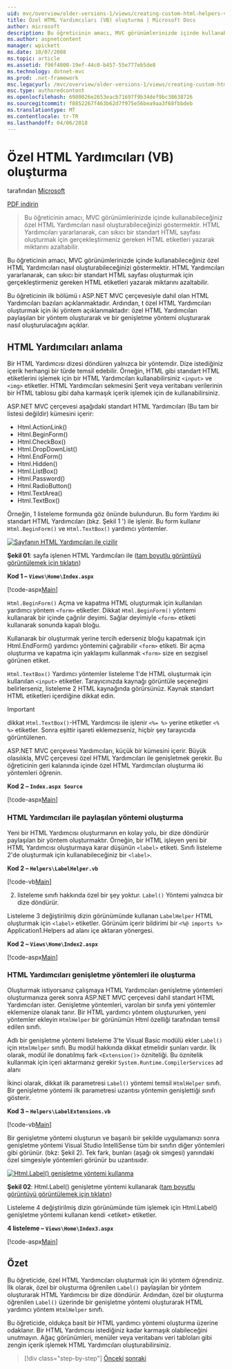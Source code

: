 ```yaml
---
uid: mvc/overview/older-versions-1/views/creating-custom-html-helpers-vb
title: Özel HTML Yardımcıları (VB) oluşturma | Microsoft Docs
author: microsoft
description: Bu öğreticinin amacı, MVC görünümlerinizde içinde kullanabileceğiniz özel HTML Yardımcıları nasıl oluşturabileceğinizi göstermektir. HTML Yardımcısı yararlanarak...
ms.author: aspnetcontent
manager: wpickett
ms.date: 10/07/2008
ms.topic: article
ms.assetid: f96f4800-19ef-44c0-b457-55e777eb5de8
ms.technology: dotnet-mvc
ms.prod: .net-framework
msc.legacyurl: /mvc/overview/older-versions-1/views/creating-custom-html-helpers-vb
msc.type: authoredcontent
ms.openlocfilehash: 6980026e2653eacb71697f9b34def9bc38638726
ms.sourcegitcommit: f8852267f463b62d7f975e56bea9aa3f68fbbdeb
ms.translationtype: MT
ms.contentlocale: tr-TR
ms.lasthandoff: 04/06/2018
---
```

<a name="creating-custom-html-helpers-vb"></a>Özel HTML Yardımcıları (VB) oluşturma
====================
tarafından [Microsoft](https://github.com/microsoft)

[PDF indirin](http://download.microsoft.com/download/1/1/f/11f721aa-d749-4ed7-bb89-a681b68894e6/ASPNET_MVC_Tutorial_9_VB.pdf)

> Bu öğreticinin amacı, MVC görünümlerinizde içinde kullanabileceğiniz özel HTML Yardımcıları nasıl oluşturabileceğinizi göstermektir. HTML Yardımcıları yararlanarak, can sıkıcı bir standart HTML sayfası oluşturmak için gerçekleştirmeniz gereken HTML etiketleri yazarak miktarını azaltabilir.


Bu öğreticinin amacı, MVC görünümlerinizde içinde kullanabileceğiniz özel HTML Yardımcıları nasıl oluşturabileceğinizi göstermektir. HTML Yardımcıları yararlanarak, can sıkıcı bir standart HTML sayfası oluşturmak için gerçekleştirmeniz gereken HTML etiketleri yazarak miktarını azaltabilir.

Bu öğreticinin ilk bölümü ı ASP.NET MVC çerçevesiyle dahil olan HTML Yardımcıları bazıları açıklanmaktadır. Ardından, t özel HTML Yardımcıları oluşturmak için iki yöntem açıklanmaktadır: özel HTML Yardımcıları paylaşılan bir yöntem oluşturarak ve bir genişletme yöntemi oluşturarak nasıl oluşturulacağını açıklar.

## <a name="understanding-html-helpers"></a>HTML Yardımcıları anlama

Bir HTML Yardımcısı dizesi döndüren yalnızca bir yöntemdir. Dize istediğiniz içerik herhangi bir türde temsil edebilir. Örneğin, HTML gibi standart HTML etiketlerini işlemek için bir HTML Yardımcıları kullanabilirsiniz `<input>` ve `<img>` etiketler. HTML Yardımcıları sekmesini Şerit veya veritabanı verilerinin bir HTML tablosu gibi daha karmaşık içerik işlemek için de kullanabilirsiniz.

ASP.NET MVC çerçevesi aşağıdaki standart HTML Yardımcıları (Bu tam bir listesi değildir) kümesini içerir:

- Html.ActionLink()
- Html.BeginForm()
- Html.CheckBox()
- Html.DropDownList()
- Html.EndForm()
- Html.Hidden()
- Html.ListBox()
- Html.Password()
- Html.RadioButton()
- Html.TextArea()
- Html.TextBox()

Örneğin, 1 listeleme formunda göz önünde bulundurun. Bu form Yardımı iki standart HTML Yardımcıları (bkz. Şekil 1 ') ile işlenir. Bu form kullanır `Html.BeginForm()` ve `Html.TextBox()` yardımcı yöntemler.


[![Sayfanın HTML Yardımcıları ile çizilir](creating-custom-html-helpers-vb/_static/image2.png)](creating-custom-html-helpers-vb/_static/image1.png)

**Şekil 01**: sayfa işlenen HTML Yardımcıları ile ([tam boyutlu görüntüyü görüntülemek için tıklatın](creating-custom-html-helpers-vb/_static/image3.png))


**Kod 1 – `Views\Home\Index.aspx`**

[!code-aspx[Main](creating-custom-html-helpers-vb/samples/sample1.aspx)]

`Html.BeginForm()` Açma ve kapatma HTML oluşturmak için kullanılan yardımcı yöntem `<form>` etiketler. Dikkat `Html.BeginForm()` yöntemi kullanarak bir içinde çağrılır deyimi. Sağlar deyimiyle `<form>` etiketi kullanarak sonunda kapalı bloğu.

Kullanarak bir oluşturmak yerine tercih ederseniz bloğu kapatmak için Html.EndForm() yardımcı yöntemini çağırabilir `<form>` etiketi. Bir açma oluşturma ve kapatma için yaklaşımı kullanmak `<form>` size en sezgisel görünen etiket.

`Html.TextBox()` Yardımcı yöntemler listeleme 1'de HTML oluşturmak için kullanılan `<input>` etiketler. Tarayıcınızda kaynağı görüntüle seçeneğini belirlerseniz, listeleme 2 HTML kaynağında görürsünüz. Kaynak standart HTML etiketleri içerdiğine dikkat edin.

> [!IMPORTANT]
> dikkat `Html.TextBox()`-HTML Yardımcısı ile işlenir `<%= %>` yerine etiketler `<% %>` etiketler. Sonra eşittir işareti eklemezseniz, hiçbir şey tarayıcıda görüntülenen.

ASP.NET MVC çerçevesi Yardımcıları, küçük bir kümesini içerir. Büyük olasılıkla, MVC çerçevesi özel HTML Yardımcıları ile genişletmek gerekir. Bu öğreticinin geri kalanında içinde özel HTML Yardımcıları oluşturma iki yöntemleri öğrenin.

**Kod 2 – `Index.aspx Source`**

[!code-aspx[Main](creating-custom-html-helpers-vb/samples/sample2.aspx)]

### <a name="creating-html-helpers-with-shared-methods"></a>HTML Yardımcıları ile paylaşılan yöntemi oluşturma

Yeni bir HTML Yardımcısı oluşturmanın en kolay yolu, bir dize döndürür paylaşılan bir yöntem oluşturmaktır. Örneğin, bir HTML işleyen yeni bir HTML Yardımcısı oluşturmaya karar düşünün `<label>` etiketi. Sınıfı listeleme 2'de oluşturmak için kullanabileceğiniz bir `<label>`.

**Kod 2 – `Helpers\LabelHelper.vb`**

[!code-vb[Main](creating-custom-html-helpers-vb/samples/sample3.vb)]

2. listeleme sınıfı hakkında özel bir şey yoktur. `Label()` Yöntemi yalnızca bir dize döndürür.

Listeleme 3 değiştirilmiş dizin görünümünde kullanan `LabelHelper` HTML oluşturmak için `<label>` etiketler. Görünüm içerir bildirimi bir `<%@ imports %>` Application1.Helpers ad alanı içe aktaran yönergesi.

**Kod 2 – `Views\Home\Index2.aspx`**

[!code-aspx[Main](creating-custom-html-helpers-vb/samples/sample4.aspx)]

### <a name="creating-html-helpers-with-extension-methods"></a>HTML Yardımcıları genişletme yöntemleri ile oluşturma

Oluşturmak istiyorsanız çalışmaya HTML Yardımcıları genişletme yöntemleri oluşturmanıza gerek sonra ASP.NET MVC çerçevesi dahil standart HTML Yardımcıları ister. Genişletme yöntemleri, varolan bir sınıfa yeni yöntemler eklemenize olanak tanır. Bir HTML yardımcı yöntem oluştururken, yeni yöntemler ekleyin `HtmlHelper` bir görünümün Html özelliği tarafından temsil edilen sınıfı.

Adlı bir genişletme yöntemi listeleme 3'te Visual Basic modülü ekler `Label()` için `HtmlHelper` sınıfı. Bu modül hakkında dikkat etmelidir şunları vardır. İlk olarak, modül ile donatılmış fark `<Extension()>` özniteliği. Bu öznitelik kullanmak için içeri aktarmanız gerekir `System.Runtime.CompilerServices` ad alanı

İkinci olarak, dikkat ilk parametresi `Label()` yöntemi temsil `HtmlHelper` sınıfı. Bir genişletme yöntemi ilk parametresi uzantısı yöntemin genişlettiği sınıfı gösterir.

**Kod 3 – `Helpers\LabelExtensions.vb`**

[!code-vb[Main](creating-custom-html-helpers-vb/samples/sample5.vb)]

Bir genişletme yöntemi oluşturun ve başarılı bir şekilde uygulamanızı sonra genişletme yöntemi Visual Studio IntelliSense tüm bir sınıfın diğer yöntemleri gibi görünür. (bkz: Şekil 2). Tek fark, bunları (aşağı ok simgesi) yanındaki özel simgesiyle yöntemleri görünür bu uzantısıdır.


[![Html.Label() genişletme yöntemi kullanma](creating-custom-html-helpers-vb/_static/image5.png)](creating-custom-html-helpers-vb/_static/image4.png)

**Şekil 02**: Html.Label() genişletme yöntemi kullanarak ([tam boyutlu görüntüyü görüntülemek için tıklatın](creating-custom-html-helpers-vb/_static/image6.png))


Listeleme 4 değiştirilmiş dizin görünümünde tüm işlemek için Html.Label() genişletme yöntemi kullanan kendi &lt;etiket&gt; etiketler.

**4 listeleme – `Views\Home\Index3.aspx`**

[!code-aspx[Main](creating-custom-html-helpers-vb/samples/sample6.aspx)]

## <a name="summary"></a>Özet

Bu öğreticide, özel HTML Yardımcıları oluşturmak için iki yöntem öğrendiniz. İlk olarak, özel bir oluşturma öğrenilen `Label()` paylaşılan bir yöntem oluşturarak HTML Yardımcısı bir dize döndürür. Ardından, özel bir oluşturma öğrenilen `Label()` üzerinde bir genişletme yöntemi oluşturarak HTML yardımcı yöntem `HtmlHelper` sınıfı.

Bu öğreticide, oldukça basit bir HTML yardımcı yöntemi oluşturma üzerine odaklanır. Bir HTML Yardımcısı istediğiniz kadar karmaşık olabileceğini unutmayın. Ağaç görünümleri, menüler veya veritabanı veri tabloları gibi zengin içerik işlemek HTML Yardımcıları oluşturabilirsiniz.

> [!div class="step-by-step"]
> [Önceki](asp-net-mvc-views-overview-vb.md)
> [sonraki](using-the-tagbuilder-class-to-build-html-helpers-vb.md)
